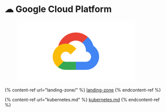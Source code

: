 # ☁ Google Cloud Platform

<figure><img src="../../.gitbook/assets/google-cloud-platform.png" alt="" width="375"><figcaption></figcaption></figure>

{% content-ref url="landing-zone/" %}
[landing-zone](landing-zone/)
{% endcontent-ref %}

{% content-ref url="kubernetes.md" %}
[kubernetes.md](kubernetes.md)
{% endcontent-ref %}
